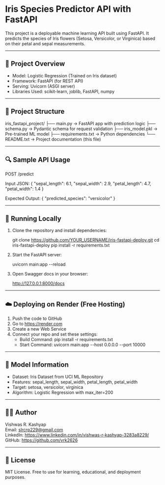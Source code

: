 Iris Species Predictor API with FastAPI
=======================================

This project is a deployable machine learning API built using FastAPI. It predicts the species of Iris flowers (Setosa, Versicolor, or Virginica) based on their petal and sepal measurements.

--------------------------------------------------
🚀 Project Overview
--------------------------------------------------
- Model: Logistic Regression (Trained on Iris dataset)
- Framework: FastAPI (for REST API)
- Serving: Uvicorn (ASGI server)
- Libraries Used: scikit-learn, joblib, FastAPI, numpy

--------------------------------------------------
📁 Project Structure
--------------------------------------------------
iris_fastapi_project/
├── main.py              -> FastAPI app with prediction logic
├── schema.py            -> Pydantic schema for request validation
├── iris_model.pkl       -> Pre-trained ML model
├── requirements.txt     -> Python dependencies
└── README.txt           -> Project documentation (this file)

--------------------------------------------------
🔍 Sample API Usage
--------------------------------------------------

POST /predict

Input JSON:
{
  "sepal_length": 6.1,
  "sepal_width": 2.9,
  "petal_length": 4.7,
  "petal_width": 1.4
}

Expected Output:
{
  "predicted_species": "versicolor"
}

--------------------------------------------------
🧪 Running Locally
--------------------------------------------------

1. Clone the repository and install dependencies:

   git clone https://github.com/YOUR_USERNAME/iris-fastapi-deploy.git
   cd iris-fastapi-deploy
   pip install -r requirements.txt

2. Start the FastAPI server:

   uvicorn main:app --reload

3. Open Swagger docs in your browser:

   http://127.0.0.1:8000/docs

--------------------------------------------------
☁️ Deploying on Render (Free Hosting)
--------------------------------------------------

1. Push the code to GitHub
2. Go to https://render.com
3. Create a new Web Service
4. Connect your repo and set these settings:
   - Build Command: pip install -r requirements.txt
   - Start Command: uvicorn main:app --host 0.0.0.0 --port 10000

--------------------------------------------------
🧠 Model Information
--------------------------------------------------
- Dataset: Iris Dataset from UCI ML Repository
- Features: sepal_length, sepal_width, petal_length, petal_width
- Target: setosa, versicolor, virginica
- Algorithm: Logistic Regression with max_iter=200

--------------------------------------------------
👨‍💻 Author
--------------------------------------------------
Vishwas R. Kashyap  
Email: slrcrp229@gmail.com  
LinkedIn: https://www.linkedin.com/in/vishwas-r-kashyap-3283a8229/  
GitHub: https://github.com/vrk2626

--------------------------------------------------
📜 License
--------------------------------------------------
MIT License. Free to use for learning, educational, and deployment purposes.
